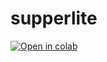 # supperlite
[![Open in colab](https://colab.research.google.com/assets/colab-badge.svg)](https://colab.research.google.com/drive/1U3ELttOpxcDP7BIxPaj58_GzyWVO1Wqk?usp=sharing)
